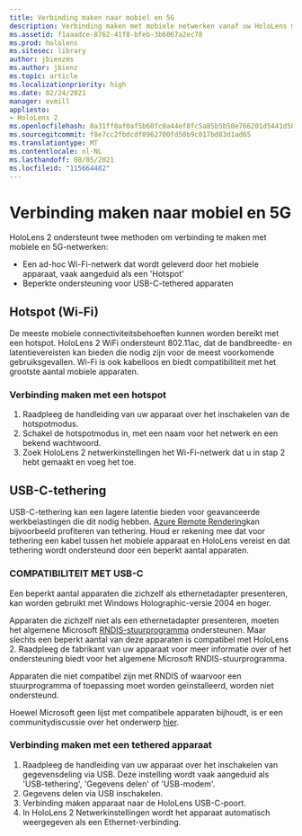 ```yaml
---
title: Verbinding maken naar mobiel en 5G
description: Verbinding maken met mobiele netwerken vanaf uw HoloLens mixed reality apparaten.
ms.assetid: f1aaadce-8762-41f8-bfeb-3b6067a2ec78
ms.prod: hololens
ms.sitesec: library
author: jbienzms
ms.author: jbienz
ms.topic: article
ms.localizationpriority: high
ms.date: 02/24/2021
manager: evmill
appliesto:
- HoloLens 2
ms.openlocfilehash: 0a31ff0af0af5b60fc0a44ef8fc5a85b5b50e766201d5441d508fd23dd0369e4
ms.sourcegitcommit: f8e7cc2fbdcdf8962700fd50b9c017bd83d1ad65
ms.translationtype: MT
ms.contentlocale: nl-NL
ms.lasthandoff: 08/05/2021
ms.locfileid: "115664482"
---
```

# <a name="connect-to-cellular-and-5g"></a>Verbinding maken naar mobiel en 5G

HoloLens 2 ondersteunt twee methoden om verbinding te maken met mobiele en 5G-netwerken:

- Een ad-hoc Wi-Fi-netwerk dat wordt geleverd door het mobiele apparaat, vaak aangeduid als een 'Hotspot'
- Beperkte ondersteuning voor USB-C-tethered apparaten

## <a name="hotspot-wifi"></a>Hotspot (Wi-Fi)

De meeste mobiele connectiviteitsbehoeften kunnen worden bereikt met een hotspot. HoloLens 2 WiFi ondersteunt 802.11ac, dat de bandbreedte- en latentievereisten kan bieden die nodig zijn voor de meest voorkomende gebruiksgevallen. Wi-Fi is ook kabelloos en biedt compatibiliteit met het grootste aantal mobiele apparaten.

### <a name="connecting-to-a-hotspot"></a>Verbinding maken met een hotspot

1. Raadpleeg de handleiding van uw apparaat over het inschakelen van de hotspotmodus.
1. Schakel de hotspotmodus in, met een naam voor het netwerk en een bekend wachtwoord.
1. Zoek HoloLens 2 netwerkinstellingen het Wi-Fi-netwerk dat u in stap 2 hebt gemaakt en voeg het toe.

## <a name="usb-c-tethering"></a>USB-C-tethering

USB-C-tethering kan een lagere latentie bieden voor geavanceerde werkbelastingen die dit nodig hebben. [Azure Remote Rendering](https://azure.microsoft.com/services/remote-rendering)kan bijvoorbeeld profiteren van tethering. Houd er rekening mee dat voor tethering een kabel tussen het mobiele apparaat en HoloLens vereist en dat tethering wordt ondersteund door een beperkt aantal apparaten.

### <a name="usb-c-compatibility"></a>COMPATIBILITEIT MET USB-C

Een beperkt aantal apparaten die zichzelf als ethernetadapter presenteren, kan worden gebruikt met Windows Holographic-versie 2004 en hoger.

Apparaten die zichzelf niet als een ethernetadapter presenteren, moeten het algemene Microsoft [RNDIS-stuurprogramma](/windows-hardware/drivers/network/overview-of-remote-ndis--rndis-) ondersteunen. Maar slechts een beperkt aantal van deze apparaten is compatibel met HoloLens 2. Raadpleeg de fabrikant van uw apparaat voor meer informatie over of het ondersteuning biedt voor het algemene Microsoft RNDIS-stuurprogramma.

Apparaten die niet compatibel zijn met RNDIS of waarvoor een stuurprogramma of toepassing moet worden geïnstalleerd, worden niet ondersteund.

Hoewel Microsoft geen lijst met compatibele apparaten bijhoudt, is er een communitydiscussie over het onderwerp [hier](https://aka.ms/HLCommunityCell).

### <a name="connecting-to-a-tethered-device"></a>Verbinding maken met een tethered apparaat

1. Raadpleeg de handleiding van uw apparaat over het inschakelen van gegevensdeling via USB. Deze instelling wordt vaak aangeduid als 'USB-tethering', 'Gegevens delen' of 'USB-modem'.
1. Gegevens delen via USB inschakelen.
1. Verbinding maken apparaat naar de HoloLens USB-C-poort.
1. In HoloLens 2 Netwerkinstellingen wordt het apparaat automatisch weergegeven als een Ethernet-verbinding.
